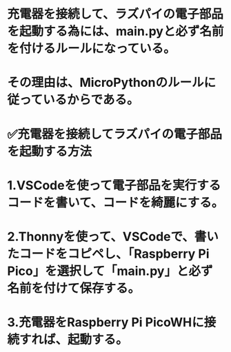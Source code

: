 # 充電器を接続して、ラズパイの電子部品を起動する為には、main.pyと必ず名前を付けるルールになっている。

# その理由は、MicroPythonのルールに従っているからである。

# ✅充電器を接続してラズパイの電子部品を起動する方法

# 1.VSCodeを使って電子部品を実行するコードを書いて、コードを綺麗にする。

# 2.Thonnyを使って、VSCodeで、書いたコードをコピペし、「Raspberry Pi Pico」を選択して「main.py」と必ず名前を付けて保存する。

# 3.充電器をRaspberry Pi PicoWHに接続すれば、起動する。


